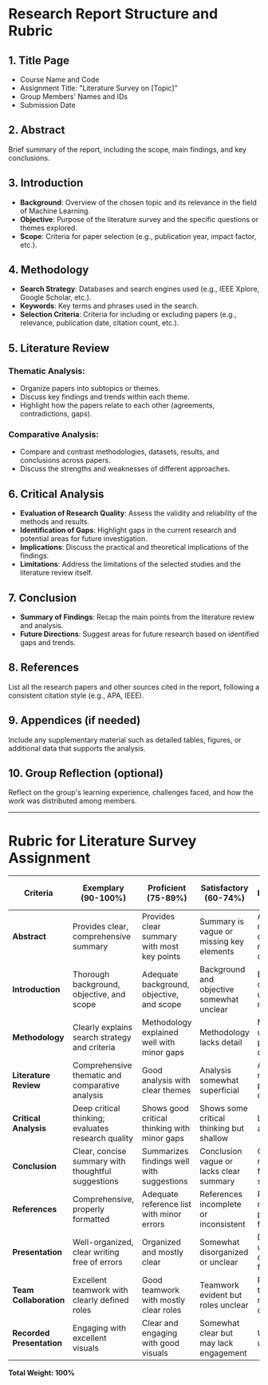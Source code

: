 # Research Report Structure and Rubric

## 1. Title Page
- Course Name and Code  
- Assignment Title: "Literature Survey on [Topic]"  
- Group Members' Names and IDs  
- Submission Date  

## 2. Abstract
Brief summary of the report, including the scope, main findings, and key conclusions.

## 3. Introduction
- **Background**: Overview of the chosen topic and its relevance in the field of Machine Learning.  
- **Objective**: Purpose of the literature survey and the specific questions or themes explored.  
- **Scope**: Criteria for paper selection (e.g., publication year, impact factor, etc.).  

## 4. Methodology
- **Search Strategy**: Databases and search engines used (e.g., IEEE Xplore, Google Scholar, etc.).  
- **Keywords**: Key terms and phrases used in the search.  
- **Selection Criteria**: Criteria for including or excluding papers (e.g., relevance, publication date, citation count, etc.).  

## 5. Literature Review
### Thematic Analysis:
- Organize papers into subtopics or themes.  
- Discuss key findings and trends within each theme.  
- Highlight how the papers relate to each other (agreements, contradictions, gaps).  

### Comparative Analysis:
- Compare and contrast methodologies, datasets, results, and conclusions across papers.  
- Discuss the strengths and weaknesses of different approaches.  

## 6. Critical Analysis
- **Evaluation of Research Quality**: Assess the validity and reliability of the methods and results.  
- **Identification of Gaps**: Highlight gaps in the current research and potential areas for future investigation.  
- **Implications**: Discuss the practical and theoretical implications of the findings.  
- **Limitations**: Address the limitations of the selected studies and the literature review itself.  

## 7. Conclusion
- **Summary of Findings**: Recap the main points from the literature review and analysis.  
- **Future Directions**: Suggest areas for future research based on identified gaps and trends.  

## 8. References
List all the research papers and other sources cited in the report, following a consistent citation style (e.g., APA, IEEE).  

## 9. Appendices (if needed)
Include any supplementary material such as detailed tables, figures, or additional data that supports the analysis.  

## 10. Group Reflection (optional)
Reflect on the group's learning experience, challenges faced, and how the work was distributed among members.  

---

# Rubric for Literature Survey Assignment

| Criteria               | Exemplary (90-100%) | Proficient (75-89%) | Satisfactory (60-74%) | Needs Improvement (<60%) | Weight |
|------------------------|---------------------|---------------------|-----------------------|--------------------------|--------|
| **Abstract**           | Provides clear, comprehensive summary | Provides clear summary with most key points | Summary is vague or missing key elements | Abstract is missing or doesn't reflect content | 5% |
| **Introduction**       | Thorough background, objective, and scope | Adequate background, objective, and scope | Background and objective somewhat unclear | Background, objective unclear or missing | 5% |
| **Methodology**        | Clearly explains search strategy and criteria | Methodology explained well with minor gaps | Methodology lacks detail | Methodology unclear or poorly described | 10% |
| **Literature Review**  | Comprehensive thematic and comparative analysis | Good analysis with clear themes | Analysis somewhat superficial | Analysis minimal or poorly organized | 20% |
| **Critical Analysis**  | Deep critical thinking; evaluates research quality | Shows good critical thinking with minor gaps | Shows some critical thinking but shallow | Lacks critical analysis | 20% |
| **Conclusion**         | Clear, concise summary with thoughtful suggestions | Summarizes findings well with suggestions | Conclusion vague or lacks clear summary | Conclusion missing or fails to summarize | 5% |
| **References**         | Comprehensive, properly formatted | Adequate reference list with minor errors | References incomplete or inconsistent | References missing or poorly formatted | 5% |
| **Presentation**       | Well-organized, clear writing free of errors | Organized and mostly clear | Somewhat disorganized or unclear | Disorganized, unclear, difficult to follow | 5% |
| **Team Collaboration** | Excellent teamwork with clearly defined roles | Good teamwork with mostly clear roles | Teamwork evident but roles unclear | Poor teamwork; roles not defined | 5% |
| **Recorded Presentation** | Engaging with excellent visuals | Clear and engaging with good visuals | Somewhat clear but may lack engagement | Unclear or unengaging | 20% |

**Total Weight: 100%**

